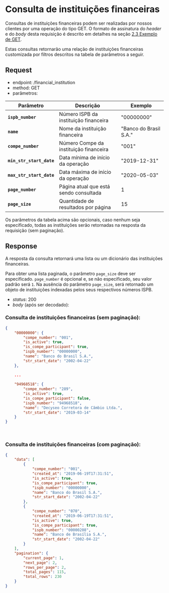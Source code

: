 # Consulta de instituições financeiras

Consultas de instituições financeiras podem ser realizadas por nossos clientes 
por uma operação do tipo GET. O formato de assinatura do <em>header</em>
e do <em>body</em> desta requisição é descrito em detalhes na seção 
[2.3 Exemplo de GET](?file=223).

Estas consultas retornarão uma relação de instituições financeiras
customizada por filtros descritos na tabela de parâmetros a seguir.

## <a name="request"></a>Request

- endpoint: /financial_institution
- method: GET
- parâmetros:
 
| Parâmetro | Descrição | Exemplo |
|---|---|---|
| **`ispb_number`** | Número ISPB da instituição financeira | "00000000" |
| **`name`** | Nome da instituição financeira  | "Banco do Brasil S.A." |
| **`compe_number`** | Número Compe da instituição financeira | "001" |
| **`min_str_start_date`** | Data mínima de início da operação | "2019-12-31" |
| **`max_str_start_date`** | Data máxima de início da operação | "2020-05-03" |
| **`page_number`** | Página atual que está sendo consultada | 1 |
| **`page_size`** | Quantidade de resultados por página | 15 |

Os parâmetros da tabela acima são opcionais, caso nenhum seja 
especificado, todas as instituições serão retornadas na resposta
da requisição (sem paginação).

## Response

A resposta da consulta retornará uma lista ou um dicionário das 
instituições financeiras.

Para obter uma lista paginada, o parâmetro `page_size` deve ser especificado.
`page_number` é opcional e, se não especificado, seu valor padrão será `1`.
Na ausência do parâmetro `page_size`, será retornado um objeto de 
instituições indexadas pelos seus respectivos números ISPB.

- <em>status</em>: 200
- <em>body</em> (após ser decodado): 

### Consulta de instituições financeiras (sem paginação):

```json
{
    "00000000": {
        "compe_number": "001",
        "is_active": true,
        "is_compe_participant": true,
        "ispb_number": "00000000",
        "name": "Banco do Brasil S.A.",
        "str_start_date": "2002-04-22"
    },
 
    ...
    
    "94968518": {
        "compe_number": "289",
        "is_active": true,
        "is_compe_participant": false,
        "ispb_number": "94968518",
        "name": "Decyseo Corretora de Câmbio Ltda.",
        "str_start_date": "2019-03-14"
    }
}
```
<br>

### Consulta de instituições financeiras (com paginação):
  
```json
{
    "data": [
        {
            "compe_number": "001",
            "created_at": "2019-06-19T17:31:51",
            "is_active": true,
            "is_compe_participant": true,
            "ispb_number": "00000000",
            "name": "Banco do Brasil S.A.",
            "str_start_date": "2002-04-22"
        },
        {
            "compe_number": "070",
            "created_at": "2019-06-19T17:31:51",
            "is_active": true,
            "is_compe_participant": true,
            "ispb_number": "00000208",
            "name": "Banco de Brasília S.A.",
            "str_start_date": "2002-04-22"
        }
    ],
    "pagination": {
        "current_page": 1,
        "next_page": 2,
        "rows_per_page": 2,
        "total_pages": 115,
        "total_rows": 230
    }
}

```
<br>
